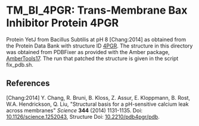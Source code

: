 # TM_BI_4PGR: Trans-Membrane Bax Inhibitor Protein 4PGR

Protein YetJ from Bacillus Subtilis at pH 8 [Chang:2014] as obtained from the
Protein Data Bank with structure ID [4PGR](http://www.rcsb.org/pdb/explore/explore.do?structureId=4pgr).
The structure in this directory was obtained from PDBFixer as provided with
the Amber package, [AmberTools17](http://ambermd.org/). The run that
patched the structure is given in the script fix_pdb.sh.

## References

[Chang:2014] Y. Chang, R. Bruni, B. Kloss, Z. Assur, E. Kloppmann, B. Rost,
W.A. Hendrickson, Q. Liu, "Structural basis for a pH-sensitive calcium leak
across membranes" _Science_ **344** (2014) 1131-1135. 
Doi: [10.1126/science.1252043](https://dx.doi.org/10.1126/science.1252043),
Structure Doi: [10.2210/pdb4pgr/pdb](https://dx.doi.org/10.2210/pdb4pgr/pdb).
